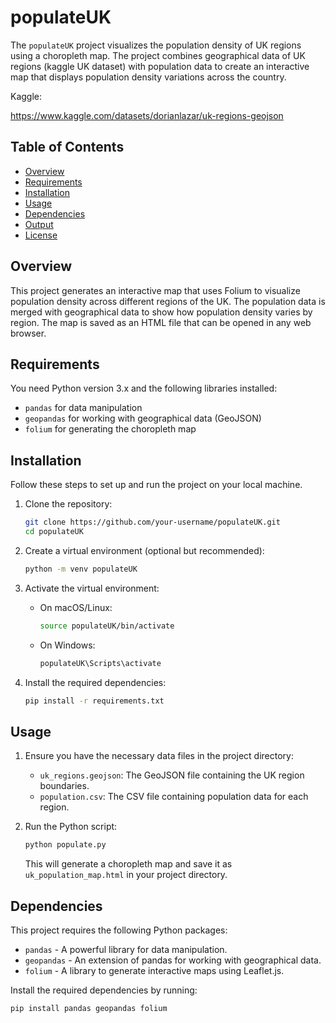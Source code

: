 # populateUK

The `populateUK` project visualizes the population density of UK regions using a choropleth map. The project combines geographical data of UK regions (kaggle UK dataset) with population data to create an interactive map that displays population density variations across the country.

Kaggle:

https://www.kaggle.com/datasets/dorianlazar/uk-regions-geojson

## Table of Contents

- [Overview](#overview)
- [Requirements](#requirements)
- [Installation](#installation)
- [Usage](#usage)
- [Dependencies](#dependencies)
- [Output](#output)
- [License](#license)

## Overview

This project generates an interactive map that uses Folium to visualize population density across different regions of the UK. The population data is merged with geographical data to show how population density varies by region. The map is saved as an HTML file that can be opened in any web browser.

## Requirements

You need Python version 3.x and the following libraries installed:

- `pandas` for data manipulation
- `geopandas` for working with geographical data (GeoJSON)
- `folium` for generating the choropleth map

## Installation

Follow these steps to set up and run the project on your local machine.

1. Clone the repository:
    ```bash
    git clone https://github.com/your-username/populateUK.git
    cd populateUK
    ```

2. Create a virtual environment (optional but recommended):
    ```bash
    python -m venv populateUK
    ```

3. Activate the virtual environment:
    - On macOS/Linux:
      ```bash
      source populateUK/bin/activate
      ```
    - On Windows:
      ```bash
      populateUK\Scripts\activate
      ```

4. Install the required dependencies:
    ```bash
    pip install -r requirements.txt
    ```

## Usage

1. Ensure you have the necessary data files in the project directory:
    - `uk_regions.geojson`: The GeoJSON file containing the UK region boundaries.
    - `population.csv`: The CSV file containing population data for each region.

2. Run the Python script:
    ```bash
    python populate.py
    ```

    This will generate a choropleth map and save it as `uk_population_map.html` in your project directory.

## Dependencies

This project requires the following Python packages:

- `pandas` - A powerful library for data manipulation.
- `geopandas` - An extension of pandas for working with geographical data.
- `folium` - A library to generate interactive maps using Leaflet.js.

Install the required dependencies by running:
```bash
pip install pandas geopandas folium
